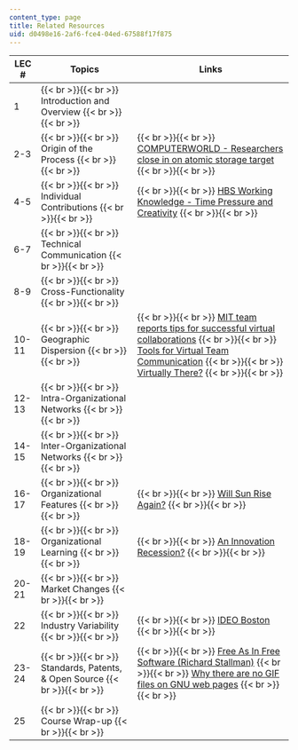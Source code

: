 ```yaml
---
content_type: page
title: Related Resources
uid: d0498e16-2af6-fce4-04ed-67588f17f875
---
```


| LEC # | Topics | Links |
| --- | --- | --- |
| 1 |  {{< br >}}{{< br >}} Introduction and Overview {{< br >}}{{< br >}}  | &nbsp; |
| 2-3 |  {{< br >}}{{< br >}} Origin of the Process {{< br >}}{{< br >}}  |  {{< br >}}{{< br >}} [COMPUTERWORLD - Researchers close in on atomic storage target](http://www.computerworld.com/article/2577690/data-center/researchers-close-in-on-atomic-storage-target.html) {{< br >}}{{< br >}}  |
| 4-5 |  {{< br >}}{{< br >}} Individual Contributions {{< br >}}{{< br >}}  |  {{< br >}}{{< br >}} [HBS Working Knowledge - Time Pressure and Creativity](http://hbswk.hbs.edu/item.jhtml?id=3030&t=innovation&sid=0&pid=0) {{< br >}}{{< br >}}  |
| 6-7 |  {{< br >}}{{< br >}} Technical Communication {{< br >}}{{< br >}}  | &nbsp; |
| 8-9 |  {{< br >}}{{< br >}} Cross-Functionality {{< br >}}{{< br >}}  | &nbsp; |
| 10-11 |  {{< br >}}{{< br >}} Geographic Dispersion {{< br >}}{{< br >}}  |  {{< br >}}{{< br >}} [MIT team reports tips for successful virtual collaborations](http://web.mit.edu/newsoffice/2001/vcollaboration.html) {{< br >}}{{< br >}} [Tools for Virtual Team Communication](http://www.thecouchmanager.com/2013/05/21/the-ultimate-list-of-virtual-team-technology-tools/) {{< br >}}{{< br >}} [Virtually There?](http://www.fastcompany.com/44596/virtually-there) {{< br >}}{{< br >}}  |
| 12-13 |  {{< br >}}{{< br >}} Intra-Organizational Networks {{< br >}}{{< br >}}  | &nbsp; |
| 14-15 |  {{< br >}}{{< br >}} Inter-Organizational Networks {{< br >}}{{< br >}}  | &nbsp; |
| 16-17 |  {{< br >}}{{< br >}} Organizational Features {{< br >}}{{< br >}}  |  {{< br >}}{{< br >}} [Will Sun Rise Again?](http://www.businessweek.com/magazine/content/02_47/b3809001.htm) {{< br >}}{{< br >}}  |
| 18-19 |  {{< br >}}{{< br >}} Organizational Learning {{< br >}}{{< br >}}  |  {{< br >}}{{< br >}} [An Innovation Recession?](http://abcnews.go.com/Business/) {{< br >}}{{< br >}}  |
| 20-21 |  {{< br >}}{{< br >}} Market Changes {{< br >}}{{< br >}}  | &nbsp; |
| 22 |  {{< br >}}{{< br >}} Industry Variability {{< br >}}{{< br >}}  |  {{< br >}}{{< br >}} [IDEO Boston](http://www.ideo.com/locations/) {{< br >}}{{< br >}}  |
| 23-24 |  {{< br >}}{{< br >}} Standards, Patents, & Open Source {{< br >}}{{< br >}}  |  {{< br >}}{{< br >}} [Free As In Free Software (Richard Stallman)](http://www.oreilly.com/openbook/freedom/) {{< br >}}{{< br >}} [Why there are no GIF files on GNU web pages](http://www.gnu.org/philosophy/gif.html) {{< br >}}{{< br >}}  |
| 25 |  {{< br >}}{{< br >}} Course Wrap-up {{< br >}}{{< br >}}  |